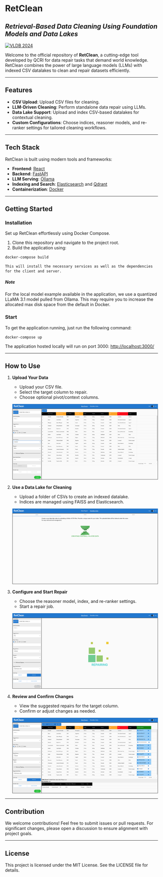 # RetClean

## _Retrieval-Based Data Cleaning Using Foundation Models and Data Lakes_

[![VLDB 2024](https://img.shields.io/badge/VLDB%202024-Paper-blue)](https://www.vldb.org/pvldb/vol17/p4421-eltabakh.pdf)

Welcome to the official repository of **RetClean**, a cutting-edge tool developed by QCRI for data repair tasks that demand world knowledge. RetClean combines the power of large language models (LLMs) with indexed CSV datalakes to clean and repair datasets efficiently.

---

## Features

-   **CSV Upload**: Upload CSV files for cleaning.
-   **LLM-Driven Cleaning**: Perform standalone data repair using LLMs.
-   **Data Lake Support**: Upload and index CSV-based datalakes for contextual cleaning.
-   **Custom Configurations**: Choose indices, reasoner models, and re-ranker settings for tailored cleaning workflows.

---

## Tech Stack

RetClean is built using modern tools and frameworks:

-   **Frontend**: [React](https://react.dev/)
-   **Backend**: [FastAPI](https://fastapi.tiangolo.com/)
-   **LLM Serving**: [Ollama](https://ollama.com/)
-   **Indexing and Search**: [Elasticsearch](https://www.elastic.co/) and [Qdrant](https://qdrant.tech/)
-   **Containerization**: [Docker](https://www.docker.com/)

---

## Getting Started

### Installation

Set up RetClean effortlessly using Docker Compose.

1. Clone this repository and navigate to the project root.
2. Build the application using:

```
docker-compose build
```

    This will install the necessary services as well as the dependencies for the client and server.

##### Note

For the local model example available in the application, we use a quantized LLaMA 3.1 model pulled from Ollama. This may require you to increase the allocated max disk space from the default in Docker.

### Start

To get the application running, just run the following command:

```
docker-compose up
```

The application hosted locally will run on port 3000:
[http://localhost:3000/](http://localhost:3000/)

---

## How to Use

1. **Upload Your Data**

    - Upload your CSV file.
    - Select the target column to repair.
    - Choose optional pivot/context columns.

    ![Before Repair](https://github.com/qcri/RetClean/blob/main/assets/pre_repair.png)

2. **Use a Data Lake for Cleaning**

    - Upload a folder of CSVs to create an indexed datalake.
    - Indices are managed using FAISS and Elasticsearch.

    ![Create Index](https://github.com/qcri/RetClean/blob/main/assets/create_index.png)

3. **Configure and Start Repair**

    - Choose the reasoner model, index, and re-ranker settings.
    - Start a repair job.

    ![Loading Repair](https://github.com/qcri/RetClean/blob/main/assets/loading.png)

4. **Review and Confirm Changes**

    - View the suggested repairs for the target column.
    - Confirm or adjust changes as needed.

    ![After Repair](https://github.com/qcri/RetClean/blob/main/assets/post_repair.png)

---

## Contribution

We welcome contributions! Feel free to submit issues or pull requests. For significant changes, please open a discussion to ensure alignment with project goals.

---

## License

This project is licensed under the MIT License. See the LICENSE file for details.

